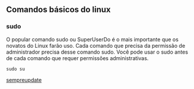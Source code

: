 ## Comandos básicos do linux
### sudo
O popular comando sudo ou SuperUserDo é o mais importante que os novatos do Linux farão uso. Cada comando que precisa da permissão de administrador precisa desse comando sudo. Você pode usar o sudo antes de cada comando que requer permissões administrativas.

```
sudo su
```

[sempreupdate](https://sempreupdate.com.br/10-comandos-basicos-que-todo-iniciante-deve-conhecer/)